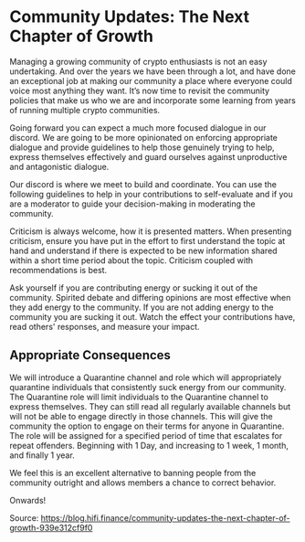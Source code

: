 
# Community Updates: The Next Chapter of Growth

Managing a growing community of crypto enthusiasts is not an easy undertaking. And over the years we have been through a lot, and have done an exceptional job at making our community a place where everyone could voice most anything they want. It’s now time to revisit the community policies that make us who we are and incorporate some learning from years of running multiple crypto communities.

Going forward you can expect a much more focused dialogue in our discord. We are going to be more opinionated on enforcing appropriate dialogue and provide guidelines to help those genuinely trying to help, express themselves effectively and guard ourselves against unproductive and antagonistic dialogue.

Our discord is where we meet to build and coordinate. You can use the following guidelines to help in your contributions to self-evaluate and if you are a moderator to guide your decision-making in moderating the community.

Criticism is always welcome, how it is presented matters. When presenting criticism, ensure you have put in the effort to first understand the topic at hand and understand if there is expected to be new information shared within a short time period about the topic. Criticism coupled with recommendations is best.

Ask yourself if you are contributing energy or sucking it out of the community. Spirited debate and differing opinions are most effective when they add energy to the community. If you are not adding energy to the community you are sucking it out. Watch the effect your contributions have, read others' responses, and measure your impact.

## Appropriate Consequences

We will introduce a Quarantine channel and role which will appropriately quarantine individuals that consistently suck energy from our community. The Quarantine role will limit individuals to the Quarantine channel to express themselves. They can still read all regularly available channels but will not be able to engage directly in those channels. This will give the community the option to engage on their terms for anyone in Quarantine. The role will be assigned for a specified period of time that escalates for repeat offenders. Beginning with 1 Day, and increasing to 1 week, 1 month, and finally 1 year.

We feel this is an excellent alternative to banning people from the community outright and allows members a chance to correct behavior.

Onwards!


Source: https://blog.hifi.finance/community-updates-the-next-chapter-of-growth-939e312cf9f0
